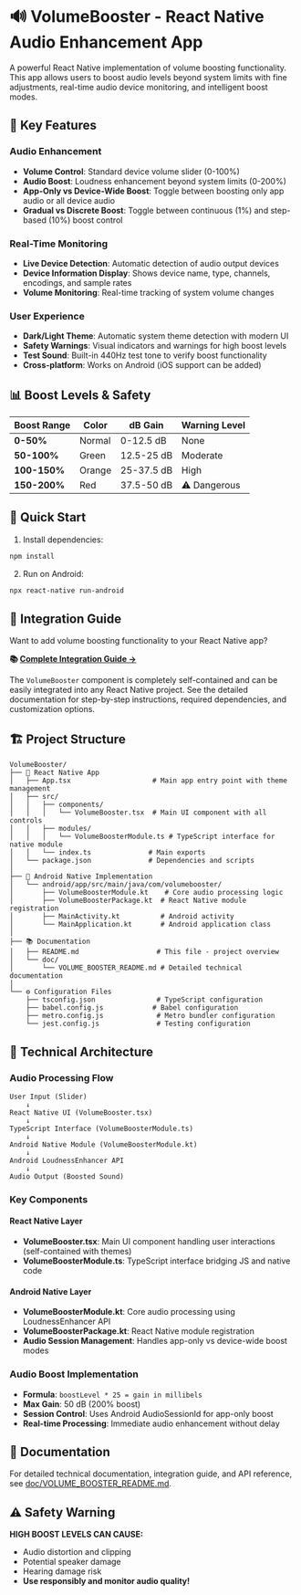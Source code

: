 # 🔊 VolumeBooster - React Native Audio Enhancement App

A powerful React Native implementation of volume boosting functionality. This app allows users to boost audio levels beyond system limits with fine adjustments, real-time audio device monitoring, and intelligent boost modes.

## 🚀 Key Features

### **Audio Enhancement**
- **Volume Control**: Standard device volume slider (0-100%)
- **Audio Boost**: Loudness enhancement beyond system limits (0-200%)
- **App-Only vs Device-Wide Boost**: Toggle between boosting only app audio or all device audio
- **Gradual vs Discrete Boost**: Toggle between continuous (1%) and step-based (10%) boost control

### **Real-Time Monitoring**
- **Live Device Detection**: Automatic detection of audio output devices
- **Device Information Display**: Shows device name, type, channels, encodings, and sample rates
- **Volume Monitoring**: Real-time tracking of system volume changes

### **User Experience**
- **Dark/Light Theme**: Automatic system theme detection with modern UI
- **Safety Warnings**: Visual indicators and warnings for high boost levels
- **Test Sound**: Built-in 440Hz test tone to verify boost functionality
- **Cross-platform**: Works on Android (iOS support can be added)

## 📊 Boost Levels & Safety

| Boost Range | Color | dB Gain | Warning Level |
|-------------|-------|---------|---------------|
| **0-50%** | Normal | 0-12.5 dB | None |
| **50-100%** | Green | 12.5-25 dB | Moderate |
| **100-150%** | Orange | 25-37.5 dB | High |
| **150-200%** | Red | 37.5-50 dB | ⚠️ Dangerous |

## 🚀 Quick Start

1. Install dependencies:
```bash
npm install
```

2. Run on Android:
```bash
npx react-native run-android
```

## 🔧 Integration Guide

Want to add volume boosting functionality to your React Native app? 

**📚 [Complete Integration Guide →](./doc/VOLUME_BOOSTER_README.md#integration-guide---use-in-your-own-project)**

The `VolumeBooster` component is completely self-contained and can be easily integrated into any React Native project. See the detailed documentation for step-by-step instructions, required dependencies, and customization options.

## 🏗️ Project Structure

```
VolumeBooster/
├── 📱 React Native App
│   ├── App.tsx                    # Main app entry point with theme management
│   ├── src/
│   │   ├── components/
│   │   │   └── VolumeBooster.tsx  # Main UI component with all controls
│   │   ├── modules/
│   │   │   └── VolumeBoosterModule.ts # TypeScript interface for native module
│   │   └── index.ts              # Main exports
│   └── package.json              # Dependencies and scripts
│
├── 🤖 Android Native Implementation
│   └── android/app/src/main/java/com/volumebooster/
│       ├── VolumeBoosterModule.kt    # Core audio processing logic
│       ├── VolumeBoosterPackage.kt  # React Native module registration
│       ├── MainActivity.kt          # Android activity
│       └── MainApplication.kt       # Android application class
│
├── 📚 Documentation
│   ├── README.md                   # This file - project overview
│   └── doc/
│       └── VOLUME_BOOSTER_README.md # Detailed technical documentation
│
└── ⚙️ Configuration Files
    ├── tsconfig.json               # TypeScript configuration
    ├── babel.config.js            # Babel configuration
    ├── metro.config.js             # Metro bundler configuration
    └── jest.config.js              # Testing configuration
```

## 🔧 Technical Architecture

### **Audio Processing Flow**
```
User Input (Slider) 
    ↓
React Native UI (VolumeBooster.tsx)
    ↓
TypeScript Interface (VolumeBoosterModule.ts)
    ↓
Android Native Module (VolumeBoosterModule.kt)
    ↓
Android LoudnessEnhancer API
    ↓
Audio Output (Boosted Sound)
```

### **Key Components**

#### **React Native Layer**
- **VolumeBooster.tsx**: Main UI component handling user interactions (self-contained with themes)
- **VolumeBoosterModule.ts**: TypeScript interface bridging JS and native code

#### **Android Native Layer**
- **VolumeBoosterModule.kt**: Core audio processing using LoudnessEnhancer API
- **VolumeBoosterPackage.kt**: React Native module registration
- **Audio Session Management**: Handles app-only vs device-wide boost modes

### **Audio Boost Implementation**
- **Formula**: `boostLevel * 25 = gain in millibels`
- **Max Gain**: 50 dB (200% boost)
- **Session Control**: Uses Android AudioSessionId for app-only boost
- **Real-time Processing**: Immediate audio enhancement without delay

## 📖 Documentation

For detailed technical documentation, integration guide, and API reference, see [doc/VOLUME_BOOSTER_README.md](./doc/VOLUME_BOOSTER_README.md).

## ⚠️ Safety Warning

**HIGH BOOST LEVELS CAN CAUSE:**
- Audio distortion and clipping
- Potential speaker damage
- Hearing damage risk
- **Use responsibly and monitor audio quality!**
